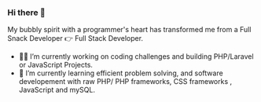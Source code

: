 ### Hi there 👋 

My bubbly spirit with a programmer's heart has transformed me from a Full Snack Developer 👉 Full Stack Developer. 

- 👨‍💻  I’m currently working on coding challenges and building PHP/Laravel or JavaScript Projects.
- 🌱 I’m currently learning efficient problem solving, and software developement with raw PHP/ PHP frameworks, CSS frameworks , JavaScript and mySQL.
  
<!--
**farhanakhanswe/farhanakhanswe** is a ✨ _special_ ✨ repository because its `README.md` (this file) appears on your GitHub profile.

Here are some ideas to get you started:

- 🔭 I’m currently working on coding challenges and building PHP/Laravel Projects.
- 🌱 I’m currently learning efficient problem solving, and software developement with raw PHP/ PHP frameworks, CSS frameworks , JavaScript and mySQL.

-->
